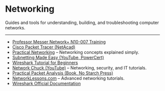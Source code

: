 # Networking

Guides and tools for understanding, building, and troubleshooting computer networks.

---

* [Professor Messer Network+ N10-007 Training](https://professormesser.com/network-plus/n10-007/n10-0078-training-course/)
* [Cisco Packet Tracer (NetAcad)](https://netacad.com/courses/packet-tracer)
* [Practical Networking](https://www.practicalnetworking.net/) – Networking concepts explained simply.
* [Subnetting Made Easy (YouTube, PowerCert)](https://www.youtube.com/watch?v=0IQlpFWTFbM)
* [Wireshark Tutorial for Beginners](https://www.youtube.com/watch?v=TkCSr30UojM)
* [Network Chuck (YouTube)](https://www.youtube.com/c/NetworkChuck) – Networking, security, and IT tutorials.
* [Practical Packet Analysis (Book, No Starch Press)](https://nostarch.com/packetanalysis3)
* [NetworkLessons.com](https://networklessons.com/) – Advanced networking tutorials.
* [Wireshark Official Documentation](https://www.wireshark.org/docs/)
